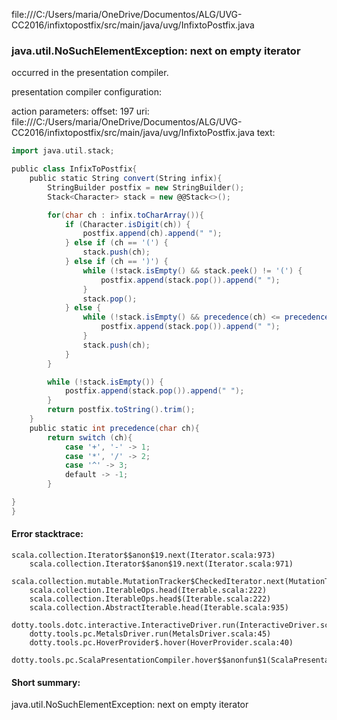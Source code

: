 file:///C:/Users/maria/OneDrive/Documentos/ALG/UVG-CC2016/infixtopostfix/src/main/java/uvg/InfixtoPostfix.java
### java.util.NoSuchElementException: next on empty iterator

occurred in the presentation compiler.

presentation compiler configuration:


action parameters:
offset: 197
uri: file:///C:/Users/maria/OneDrive/Documentos/ALG/UVG-CC2016/infixtopostfix/src/main/java/uvg/InfixtoPostfix.java
text:
```scala
import java.util.stack;

public class InfixToPostfix{
    public static String convert(String infix){
        StringBuilder postfix = new StringBuilder();
        Stack<Character> stack = new @@Stack<>();

        for(char ch : infix.toCharArray()){
            if (Character.isDigit(ch)) { 
                postfix.append(ch).append(" ");
            } else if (ch == '(') {
                stack.push(ch);
            } else if (ch == ')') {
                while (!stack.isEmpty() && stack.peek() != '(') {
                    postfix.append(stack.pop()).append(" ");
                }
                stack.pop();
            } else {
                while (!stack.isEmpty() && precedence(ch) <= precedence(stack.peek())) {
                    postfix.append(stack.pop()).append(" ");
                }
                stack.push(ch);
            }
        }

        while (!stack.isEmpty()) {
            postfix.append(stack.pop()).append(" ");
        }
        return postfix.toString().trim();
    }
    public static int precedence(char ch){
        return switch (ch){
            case '+', '-' -> 1;
            case '*', '/' -> 2;
            case '^' -> 3;
            default -> -1;
        }

}
}
```



#### Error stacktrace:

```
scala.collection.Iterator$$anon$19.next(Iterator.scala:973)
	scala.collection.Iterator$$anon$19.next(Iterator.scala:971)
	scala.collection.mutable.MutationTracker$CheckedIterator.next(MutationTracker.scala:76)
	scala.collection.IterableOps.head(Iterable.scala:222)
	scala.collection.IterableOps.head$(Iterable.scala:222)
	scala.collection.AbstractIterable.head(Iterable.scala:935)
	dotty.tools.dotc.interactive.InteractiveDriver.run(InteractiveDriver.scala:164)
	dotty.tools.pc.MetalsDriver.run(MetalsDriver.scala:45)
	dotty.tools.pc.HoverProvider$.hover(HoverProvider.scala:40)
	dotty.tools.pc.ScalaPresentationCompiler.hover$$anonfun$1(ScalaPresentationCompiler.scala:376)
```
#### Short summary: 

java.util.NoSuchElementException: next on empty iterator